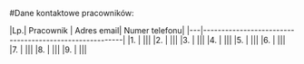#Dane kontaktowe pracowników:

|Lp.| Pracownik                 | Adres email| Numer telefonu|
|---|--------------------------------------------------------|
|1. |                                                        |||
|2. |                                                        ||| 
|3. |                                                        |||
|4. |                                                        |||
|5. |                                                        |||
|6. |                                                        |||
|7. |                                                        |||
|8. |                                                        |||
|9. |                                                        |||


